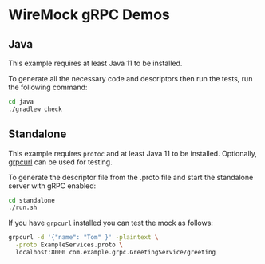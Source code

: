 # WireMock gRPC Demos

## Java

This example requires at least Java 11 to be installed.

To generate all the necessary code and descriptors then run the tests, run the following command:

```bash
cd java
./gradlew check
```

## Standalone

This example requires `protoc` and at least Java 11 to be installed. Optionally, [grpcurl](https://github.com/fullstorydev/grpcurl)
can be used for testing.

To generate the descriptor file from the .proto file and start the standalone server with gRPC enabled:

```bash
cd standalone
./run.sh
```

If you have `grpcurl` installed you can test the mock as follows:

```bash
grpcurl -d '{"name": "Tom" }' -plaintext \
  -proto ExampleServices.proto \
  localhost:8000 com.example.grpc.GreetingService/greeting
```
